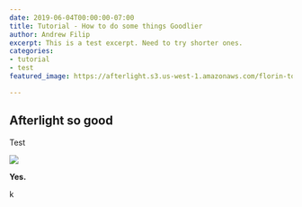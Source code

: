 ```yaml
---
date: 2019-06-04T00:00:00-07:00
title: Tutorial - How to do some things Goodlier
author: Andrew Filip
excerpt: This is a test excerpt. Need to try shorter ones.
categories:
- tutorial
- test
featured_image: https://afterlight.s3.us-west-1.amazonaws.com/florin-tomozei-xGKlvHie5BM-unsplash.jpg

---
```

## Afterlight so good

Test

![](https://afterlight.s3.us-west-1.amazonaws.com/1035978.jpg)

**Yes.**

k